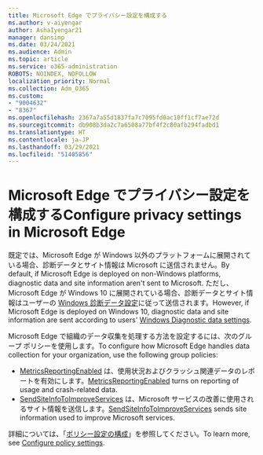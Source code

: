 ```yaml
---
title: Microsoft Edge でプライバシー設定を構成する
ms.author: v-aiyengar
author: AshaIyengar21
manager: dansimp
ms.date: 03/24/2021
ms.audience: Admin
ms.topic: article
ms.service: o365-administration
ROBOTS: NOINDEX, NOFOLLOW
localization_priority: Normal
ms.collection: Adm_O365
ms.custom:
- "9004632"
- "8367"
ms.openlocfilehash: 2367a7a55d1837fa7c7095fd0ac10ff1cf7ae72d
ms.sourcegitcommit: db908b3da2c7a6508a77bf4f2c80afb294fadbd1
ms.translationtype: HT
ms.contentlocale: ja-JP
ms.lasthandoff: 03/29/2021
ms.locfileid: "51405856"
---
```

# <a name="configure-privacy-settings-in-microsoft-edge"></a><span data-ttu-id="d7c69-102">Microsoft Edge でプライバシー設定を構成する</span><span class="sxs-lookup"><span data-stu-id="d7c69-102">Configure privacy settings in Microsoft Edge</span></span>

<span data-ttu-id="d7c69-103">既定では、Microsoft Edge が Windows 以外のプラットフォームに展開されている場合、診断データとサイト情報は Microsoft に送信されません。</span><span class="sxs-lookup"><span data-stu-id="d7c69-103">By default, if Microsoft Edge is deployed on non-Windows platforms, diagnostic data and site information aren't sent to Microsoft.</span></span> <span data-ttu-id="d7c69-104">ただし、Microsoft Edge が Windows 10 に展開されている場合、診断データとサイト情報はユーザーの [Windows 診断データ設定](https://go.microsoft.com/fwlink/?linkid=2132472)に従って送信されます。</span><span class="sxs-lookup"><span data-stu-id="d7c69-104">However, if Microsoft Edge is deployed on Windows 10, diagnostic data and site information are sent according to users' [Windows Diagnostic data settings](https://go.microsoft.com/fwlink/?linkid=2132472).</span></span>

<span data-ttu-id="d7c69-105">Microsoft Edge で組織のデータ収集を処理する方法を設定するには、次のグループ ポリシーを使用します。</span><span class="sxs-lookup"><span data-stu-id="d7c69-105">To configure how Microsoft Edge handles data collection for your organization, use the following group policies:</span></span>
- <span data-ttu-id="d7c69-106">[MetricsReportingEnabled](https://go.microsoft.com/fwlink/?linkid=2132470) は、使用状況およびクラッシュ関連データのレポートを有効にします。</span><span class="sxs-lookup"><span data-stu-id="d7c69-106">[MetricsReportingEnabled](https://go.microsoft.com/fwlink/?linkid=2132470) turns on reporting of usage and crash-related data.</span></span>
- <span data-ttu-id="d7c69-107">[SendSiteInfoToImproveServices](https://go.microsoft.com/fwlink/?linkid=2132470) は、Microsoft サービスの改善に使用されるサイト情報を送信します。</span><span class="sxs-lookup"><span data-stu-id="d7c69-107">[SendSiteInfoToImproveServices](https://go.microsoft.com/fwlink/?linkid=2132470) sends site information used to improve Microsoft services.</span></span>

<span data-ttu-id="d7c69-108">詳細については、「[ポリシー設定の構成](https://go.microsoft.com/fwlink/?linkid=2132577)」を参照してください。</span><span class="sxs-lookup"><span data-stu-id="d7c69-108">To learn more, see [Configure policy settings](https://go.microsoft.com/fwlink/?linkid=2132577).</span></span>
